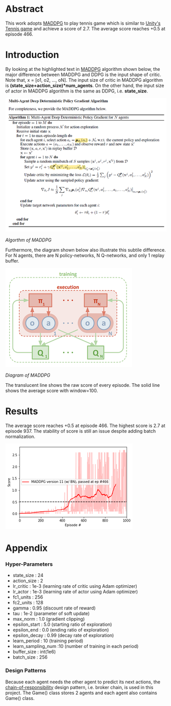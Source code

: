 [maddpg_algorithm]: https://github.com/Brandon-HY-Lin/deep-reinforcement-learning/blob/master/p3_collab-compet/MADDPG/picures/maddpg_algorithm.png "Algorithm of MADDPG"

[maddpg_digram]: https://github.com/Brandon-HY-Lin/deep-reinforcement-learning/blob/master/p3_collab-compet/MADDPG/picures/maddpg_diagram.png "Diagram of MADDPG"

[img_maddpg_version_11]: https://github.com/Brandon-HY-Lin/deep-reinforcement-learning/blob/master/p3_collab-compet/MADDPG/picures/MADDPG_version_11.png "Score of Version 11"


# Abstract
This work adopts [MADDPG](https://arxiv.org/abs/1706.02275) to play tennis game which is similar to [Unity's Tennis game](https://github.com/Unity-Technologies/ml-agents/blob/master/docs/Learning-Environment-Examples.md#tennis) and achieve a score of 2.7. The average score reaches +0.5 at episode 466.

# Introduction
By looking at the highlighted text in [MADDPG](https://arxiv.org/abs/1706.02275) algorithm shown below, the major difference between MADDPG and DDPG is the input shape of critic. Note that, x = \[o1, o2, ..., oN\]. The input size of critic in MADDPG algorithm is __(state_size+action_size)*num_agents__. On the other hand, the input size of actor in MADDPG algorithm is the same as DDPG, i.e. __state_size__.

![Algorithm of MADDPG][maddpg_algorithm]

*Algorthm of MADDPG*


Furthermore, the diagram shown below also illustrate this subtile difference. For N agents, there are N policy-networks, N Q-networks, and only 1 replay buffer.

![Diagram of MADDPG][maddpg_digram]

*Diagram of MADDPG*

The translucent line shows the raw score of every episode. The solid line shows the average score with window=100. 


# Results
The average score reaches +0.5 at episode 466. The highest score is 2.7 at episode 937. The stability of score is still an issue despite adding batch normalization.

![Score of MADDPG version 11][img_maddpg_version_11]


# Appendix

### Hyper-Parameters
* state_size : 24
* action_size : 2
* lr_critic : 1e-3 (learning rate of critic using Adam optimizer)
* lr_actor : 1e-3  (learning rate of actor using Adam optimizer)
* fc1_units : 256
* fc2_units : 128
* gamma : 0.95     (discount rate of reward)
* tau : 1e-2       (parameter of soft update)
* max_norm : 1.0   (gradient clipping)
* epsilon_start : 5.0     (starting ratio of exploration)
* epsilon_end : 0.0       (ending ratio of exploration)
* epsilon_decay : 0.99    (decay rate of exploration)
* learn_period : 10       (training period)
* learn_sampling_num :10  (number of training in each period)
* buffer_size : int(1e6)
* batch_size : 256


### Design Patterns
Because each agent needs the other agent to predict its next actions, the [chain-of-responsibility](https://en.wikipedia.org/wiki/Chain-of-responsibility_pattern) design pattern, i.e. broker chain, is used in this project. The Game() class stores 2 agents and each agent also contains Game() class.
